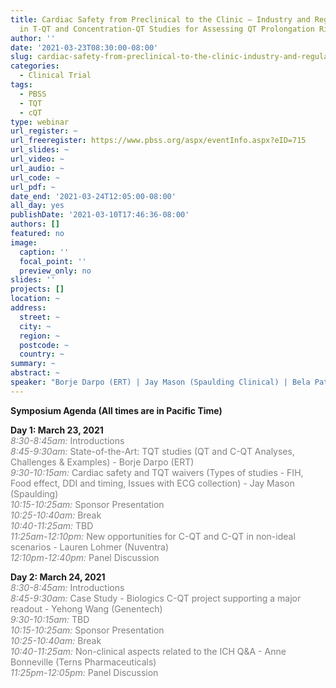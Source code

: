 ```yaml
---
title: Cardiac Safety from Preclinical to the Clinic – Industry and Regulatory Trends
  in T-QT and Concentration-QT Studies for Assessing QT Prolongation Risks
author: ''
date: '2021-03-23T08:30:00-08:00'
slug: cardiac-safety-from-preclinical-to-the-clinic-industry-and-regulatory-trends-in-t-qt-and-concentration-qt-studies-for-assessing-qt-prolongation-risks
categories:
  - Clinical Trial
tags:
  - PBSS
  - TQT
  - cQT
type: webinar
url_register: ~
url_freeregister: https://www.pbss.org/aspx/eventInfo.aspx?eID=715
url_slides: ~
url_video: ~
url_audio: ~
url_code: ~
url_pdf: ~
date_end: '2021-03-24T12:05:00-08:00'
all_day: yes
publishDate: '2021-03-10T17:46:36-08:00'
authors: []
featured: no
image:
  caption: ''
  focal_point: ''
  preview_only: no
slides: ''
projects: []
location: ~
address:
  street: ~
  city: ~
  region: ~
  postcode: ~
  country: ~
summary: ~
abstract: ~
speaker: "Borje Darpo (ERT) | Jay Mason (Spaulding Clinical) | Bela Patel (Merck) | Anne Bonneville (Terns Pharmaceuticals) | Lauren Lohmer (Nuventra) | Yehong Wang (Genentech)"
---
```

<!--more-->
**Symposium Agenda (All times are in Pacific Time)**  

**Day 1: March 23, 2021**   
<span style="color:grey">
*8:30-8:45am:* Introductions  
*8:45-9:30am:* State-of-the-Art: TQT studies (QT and C-QT Analyses, Challenges & Examples) - Borje Darpo (ERT)  
*9:30-10:15am:* Cardiac safety and TQT waivers (Types of studies - FIH, Food effect, DDI and timing, Issues with ECG collection) - Jay Mason (Spaulding)  
*10:15-10:25am:* Sponsor Presentation   
*10:25-10:40am:* Break  
*10:40-11:25am:* TBD  
*11:25am-12:10pm:* New opportunities for C-QT and C-QT in non-ideal scenarios - Lauren Lohmer (Nuventra)  
*12:10pm-12:40pm:* Panel Discussion  
</span>

**Day 2: March 24, 2021**  
<span style="color:grey">
*8:30-8:45am:* Introductions  
*8:45-9:30am:* Case Study - Biologics C-QT project supporting a major readout - Yehong Wang (Genentech)  
*9:30-10:15am:* TBD  
*10:15-10:25am:* Sponsor Presentation  
*10:25-10:40am:* Break  
*10:40-11:25am:* Non-clinical aspects related to the ICH Q&A - Anne Bonneville (Terns Pharmaceuticals)  
*11:25pm-12:05pm:* Panel Discussion 
</span>
